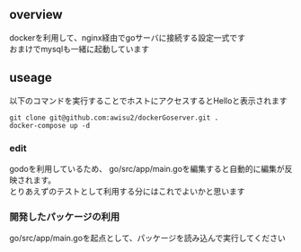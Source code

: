 ## overview

dockerを利用して、nginx経由でgoサーバに接続する設定一式です  
おまけでmysqlも一緒に起動しています
## useage
以下のコマンドを実行することでホストにアクセスするとHelloと表示されます
```
git clone git@github.com:awisu2/dockerGoserver.git .
docker-compose up -d
```

### edit
godoを利用しているため、
go/src/app/main.goを編集すると自動的に編集が反映されます。  
とりあえずのテストとして利用する分にはこれでよいかと思います

### 開発したパッケージの利用

go/src/app/main.goを起点として、パッケージを読み込んで実行してください
